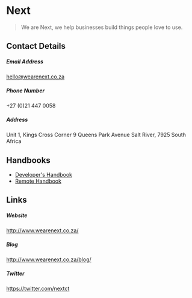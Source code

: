 # Next

> We are Next, we help businesses build things people love to use.

## Contact Details

##### Email Address

hello@wearenext.co.za

##### Phone Number

+27 (0)21 447 0058

##### Address

Unit 1, Kings Cross Corner 9 Queens Park Avenue Salt River, 7925 South Africa

## Handbooks

- [Developer's Handbook](developers-handbook.md)
- [Remote Handbook](remote-handbook.md)

## Links

##### Website

http://www.wearenext.co.za/

##### Blog

http://www.wearenext.co.za/blog/

##### Twitter

https://twitter.com/nextct
